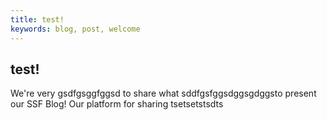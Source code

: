 ```yaml
---
title: test!
keywords: blog, post, welcome
---
```


## test!

We're very gsdfgsggfggsd to share what sddfgsfggsdggsgdggsto present our SSF Blog! Our platform for sharing 
tsetsetstsdts